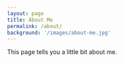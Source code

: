```yaml
---
layout: page
title: About Me
permalink: /about/
background: '/images/about-me.jpg'
---
```

This page tells you a little bit about me.


